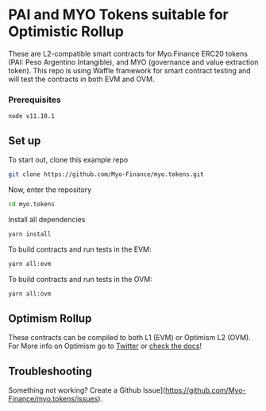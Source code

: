 # PAI and MYO Tokens suitable for Optimistic Rollup 

These are L2-compatible smart contracts for Myo.Finance ERC20 tokens (PAI: Peso Argentino Intangible), and MYO (governance and value extraction token). This repo is using Waffle framework for smart contract testing and will test the contracts in both EVM and OVM.

### Prerequisites
```
node v11.10.1
```

## Set up

To start out, clone this example repo

```bash
git clone https://github.com/Myo-Finance/myo.tokens.git
```
Now, enter the repository

```bash
cd myo.tokens
```
Install all dependencies

```bash
yarn install
```
To build contracts and run tests in the EVM:

```bash
yarn all:evm
```
To build contracts and run tests in the OVM:

```bash
yarn all:ovm
```

## Optimism Rollup
These contracts can be compiled to both L1 (EVM) or Optimism L2 (OVM). For More info on Optimism go to 
[Twitter](https://twitter.com/optimismPBC) or [check the docs](https://docs.optimism.io)!

## Troubleshooting

Something not working? Create a Github Issue](https://github.com/Myo-Finance/myo.tokens/issues).
